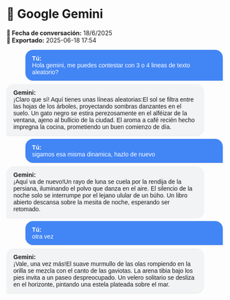 # 💬 Google Gemini
**📅 Fecha de conversación:** 18/6/2025  
**🔄 Exportado:** 2025-06-18 17:54  

<style>
.chat-container {
    max-width: 800px;
    margin: 0 auto;
    font-family: 'Google Sans', Arial, sans-serif;
}
.user-message {
    background: #4285F4;
    color: white;
    border-radius: 18px 18px 0 18px;
    padding: 12px 16px;
    margin: 8px 0 8px auto;
    max-width: 85%;
    box-shadow: 0 1px 2px rgba(0,0,0,0.1);
}
.bot-message {
    background: #f1f3f4;
    border-radius: 18px 18px 18px 0;
    padding: 12px 16px;
    margin: 8px auto 8px 0;
    max-width: 85%;
    box-shadow: 0 1px 2px rgba(0,0,0,0.1);
}
</style>

<div class="chat-container">
<div class="user-message">
<strong>Tú:</strong><br>
 Hola gemini, me puedes contestar con 3 o 4 lineas de texto aleatorio? 


</div>

<div class="bot-message">
<strong>Gemini:</strong><br>
¡Claro que sí! Aquí tienes unas líneas aleatorias:El sol se filtra entre las hojas de los árboles, proyectando sombras danzantes en el suelo. Un gato negro se estira perezosamente en el alféizar de la ventana, ajeno al bullicio de la ciudad. El aroma a café recién hecho impregna la cocina, prometiendo un buen comienzo de día.




</div>

<div class="user-message">
<strong>Tú:</strong><br>
 sigamos esa misma dinamica, hazlo de nuevo 


</div>

<div class="bot-message">
<strong>Gemini:</strong><br>
¡Aquí va de nuevo!Un rayo de luna se cuela por la rendija de la persiana, iluminando el polvo que danza en el aire. El silencio de la noche solo se interrumpe por el lejano ulular de un búho. Un libro abierto descansa sobre la mesita de noche, esperando ser retomado.




</div>

<div class="user-message">
<strong>Tú:</strong><br>
 otra vez 


</div>

<div class="bot-message">
<strong>Gemini:</strong><br>
¡Vale, una vez más!El suave murmullo de las olas rompiendo en la orilla se mezcla con el canto de las gaviotas. La arena tibia bajo los pies invita a un paseo despreocupado. Un velero solitario se desliza en el horizonte, pintando una estela plateada sobre el mar.




</div>


</div>